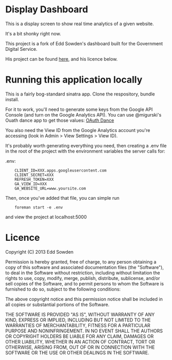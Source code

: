 # Display Dashboard

This is a display screen to show real time analytics of a given website. 

It's a bit shonky right now.

This project is a fork of Edd Sowden's dashboard built for the Government Digital Service.  

His project can be found [here](https://github.com/edds/display-screen), and his licence below.

# Running this application locally

This is a fairly bog-standard sinatra app.  Clone the respository, bundle install.

For it to work, you'll need to generate some keys from the Google API Console (and turn on the Google Analytics API).  You can use @migurski's Ouath dance app to get those values: [OAuth Dance](oauth-dance.herukoapp.com)  

You also need the View ID from the Google Analytics account you're accessing (look in Admin > View Settings > View ID). 

It's probably worth generating everything you need, then creating a .env file in the root of the project with the environment variables the server calls for:

.env:

```
    CLIENT_ID=XXX.apps.googleusercontent.com
    CLIENT_SECRET=XXX
    REFRESH_TOKEN=XXX
    GA_VIEW_ID=XXX
    GA_WEBSITE_URL=www.yoursite.com
```

Then, once you've added that file, you can simple run 

```
    foreman start -e .env
```

and view the project at localhost:5000


# Licence

Copyright (C) 2013 Edd Sowden

Permission is hereby granted, free of charge, to any person obtaining a copy of
this software and associated documentation files (the "Software"), to deal in
the Software without restriction, including without limitation the rights to
use, copy, modify, merge, publish, distribute, sublicense, and/or sell copies
of the Software, and to permit persons to whom the Software is furnished to do
so, subject to the following conditions:

The above copyright notice and this permission notice shall be included in all
copies or substantial portions of the Software.

THE SOFTWARE IS PROVIDED "AS IS", WITHOUT WARRANTY OF ANY KIND, EXPRESS OR
IMPLIED, INCLUDING BUT NOT LIMITED TO THE WARRANTIES OF MERCHANTABILITY,
FITNESS FOR A PARTICULAR PURPOSE AND NONINFRINGEMENT. IN NO EVENT SHALL THE
AUTHORS OR COPYRIGHT HOLDERS BE LIABLE FOR ANY CLAIM, DAMAGES OR OTHER
LIABILITY, WHETHER IN AN ACTION OF CONTRACT, TORT OR OTHERWISE, ARISING FROM,
OUT OF OR IN CONNECTION WITH THE SOFTWARE OR THE USE OR OTHER DEALINGS IN THE
SOFTWARE.
